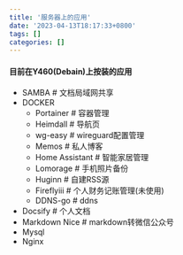 ```yaml
---
title: '服务器上的应用'
date: '2023-04-13T18:17:33+0800'
tags: []
categories: []
---
```


#### 目前在Y460(Debain)上按装的应用

- SAMBA	# 文档局域网共享
- DOCKER
  - Portainer	# 容器管理
  - Heimdall	# 导航页
  - wg-easy	# wireguard配置管理
  - Memos	# 私人博客
  - Home Assistant	# 智能家居管理
  - Lomorage	# 手机照片备份
  - Huginn	# 自建RSS源
  - Fireflyiii	# 个人财务记账管理(未使用)
  - DDNS-go     # ddns
- Docsify	# 个人文档
- Markdown Nice	# markdown转微信公众号
- Mysql
- Nginx
